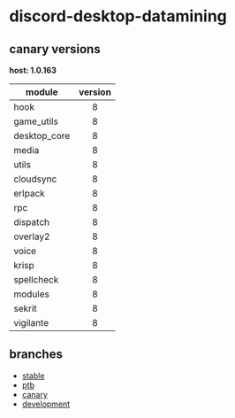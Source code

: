 # discord-desktop-datamining

## canary versions

**host: 1.0.163**

| module | version |
| ------ | :-----: |
| hook | 8 |
| game_utils | 8 |
| desktop_core | 8 |
| media | 8 |
| utils | 8 |
| cloudsync | 8 |
| erlpack | 8 |
| rpc | 8 |
| dispatch | 8 |
| overlay2 | 8 |
| voice | 8 |
| krisp | 8 |
| spellcheck | 8 |
| modules | 8 |
| sekrit | 8 |
| vigilante | 8 |

## branches

- [stable](https://github.com/OpenAsar/discord-desktop-datamining/tree/stable)
- [ptb](https://github.com/OpenAsar/discord-desktop-datamining/tree/ptb)
- [canary](https://github.com/OpenAsar/discord-desktop-datamining/tree/canary)
- [development](https://github.com/OpenAsar/discord-desktop-datamining/tree/development)